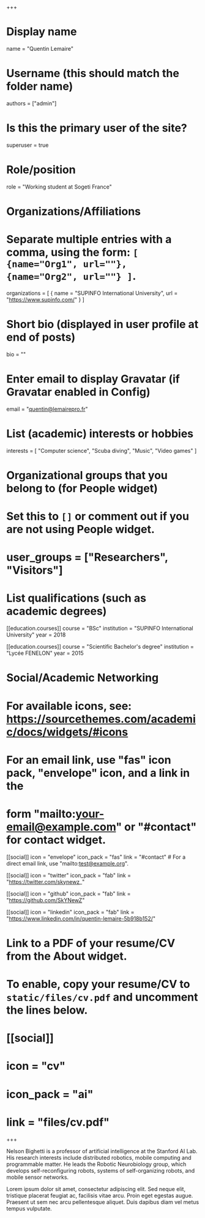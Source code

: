 +++
# Display name
name = "Quentin Lemaire"

# Username (this should match the folder name)
authors = ["admin"]

# Is this the primary user of the site?
superuser = true

# Role/position
role = "Working student at Sogeti France"

# Organizations/Affiliations
#   Separate multiple entries with a comma, using the form: `[ {name="Org1", url=""}, {name="Org2", url=""} ]`.
organizations = [ { name = "SUPINFO International University", url = "https://www.supinfo.com/" } ]

# Short bio (displayed in user profile at end of posts)
bio = ""

# Enter email to display Gravatar (if Gravatar enabled in Config)
email = "quentin@lemairepro.fr"

# List (academic) interests or hobbies
interests = [
    "Computer science",
    "Scuba diving",
    "Music",
    "Video games"
  ]

# Organizational groups that you belong to (for People widget)
#   Set this to `[]` or comment out if you are not using People widget.
# user_groups = ["Researchers", "Visitors"]

# List qualifications (such as academic degrees)
[[education.courses]]
  course = "BSc"
  institution = "SUPINFO International University"
  year = 2018

[[education.courses]]
  course = "Scientific Bachelor's degree"
  institution = "Lycée FENELON"
  year = 2015

# Social/Academic Networking
# For available icons, see: https://sourcethemes.com/academic/docs/widgets/#icons
#   For an email link, use "fas" icon pack, "envelope" icon, and a link in the
#   form "mailto:your-email@example.com" or "#contact" for contact widget.

[[social]]
  icon = "envelope"
  icon_pack = "fas"
  link = "#contact"  # For a direct email link, use "mailto:test@example.org".

[[social]]
  icon = "twitter"
  icon_pack = "fab"
  link = "https://twitter.com/skynewz_"

[[social]]
  icon = "github"
  icon_pack = "fab"
  link = "https://github.com/SkYNewZ"

[[social]]
  icon = "linkedin"
  icon_pack = "fab"
  link = "https://www.linkedin.com/in/quentin-lemaire-5b918b152/"

# Link to a PDF of your resume/CV from the About widget.
# To enable, copy your resume/CV to `static/files/cv.pdf` and uncomment the lines below.
# [[social]]
#   icon = "cv"
#   icon_pack = "ai"
#   link = "files/cv.pdf"

+++

Nelson Bighetti is a professor of artificial intelligence at the Stanford AI Lab. His research interests include distributed robotics, mobile computing and programmable matter. He leads the Robotic Neurobiology group, which develops self-reconfiguring robots, systems of self-organizing robots, and mobile sensor networks.

Lorem ipsum dolor sit amet, consectetur adipiscing elit. Sed neque elit, tristique placerat feugiat ac, facilisis vitae arcu. Proin eget egestas augue. Praesent ut sem nec arcu pellentesque aliquet. Duis dapibus diam vel metus tempus vulputate. 
